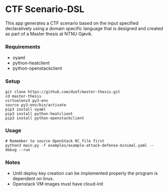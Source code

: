 # CTF Scenario-DSL
This app generates a CTF scenario based on the input specified declaratively using a domain specific language that is designed and created as part of a Master thesis at NTNU Gjøvik.

### Requirements
* oyaml
* python-heatclient
* python-openstackclient


### Setup

```
git clone https://github.com/dunf/master-thesis.git
cd master-thesis
virtualenv3 py3-env
source py3-env/bin/activate
pip3 install oyaml
pip3 install python-heatclient
pip3 install python-openstackclient
```
### Usage
```
# Remember to source OpenStack RC file first
python3 main.py -f examples/example-attack-defense-minimal.yaml --debug --run
```

### Notes
* Until deploy key creation can be implemented properly the program is dependent on linux.
* Openstack VM images must have cloud-init